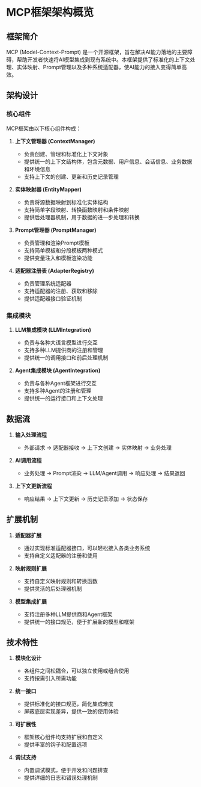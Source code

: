 # MCP框架架构概览

## 框架简介

MCP (Model-Context-Prompt) 是一个开源框架，旨在解决AI能力落地的主要障碍，帮助开发者快速将AI模型集成到现有系统中。本框架提供了标准化的上下文处理、实体映射、Prompt管理以及多种系统适配器，使AI能力的接入变得简单高效。

## 架构设计

### 核心组件

MCP框架由以下核心组件构成：

1. **上下文管理器 (ContextManager)**
   - 负责创建、管理和标准化上下文对象
   - 提供统一的上下文结构体，包含元数据、用户信息、会话信息、业务数据和环境信息
   - 支持上下文的创建、更新和历史记录管理

2. **实体映射器 (EntityMapper)**
   - 负责将源数据映射到标准化实体结构
   - 支持简单字段映射、转换函数映射和条件映射
   - 提供后处理器机制，用于数据的进一步处理和转换

3. **Prompt管理器 (PromptManager)**
   - 负责管理和渲染Prompt模板
   - 支持简单模板和分段模板两种模式
   - 提供变量注入和模板渲染功能

4. **适配器注册表 (AdapterRegistry)**
   - 负责管理系统适配器
   - 支持适配器的注册、获取和移除
   - 提供适配器接口验证机制

### 集成模块

1. **LLM集成模块 (LLMIntegration)**
   - 负责与各种大语言模型进行交互
   - 支持多种LLM提供商的注册和管理
   - 提供统一的调用接口和前后处理机制

2. **Agent集成模块 (AgentIntegration)**
   - 负责与各种Agent框架进行交互
   - 支持多种Agent的注册和管理
   - 提供统一的运行接口和上下文处理

## 数据流

1. **输入处理流程**
   - 外部请求 → 适配器接收 → 上下文创建 → 实体映射 → 业务处理

2. **AI调用流程**
   - 业务处理 → Prompt渲染 → LLM/Agent调用 → 响应处理 → 结果返回

3. **上下文更新流程**
   - 响应结果 → 上下文更新 → 历史记录添加 → 状态保存

## 扩展机制

1. **适配器扩展**
   - 通过实现标准适配器接口，可以轻松接入各类业务系统
   - 支持自定义适配器的注册和使用

2. **映射规则扩展**
   - 支持自定义映射规则和转换函数
   - 提供灵活的后处理器机制

3. **模型集成扩展**
   - 支持注册多种LLM提供商和Agent框架
   - 提供统一的接口规范，便于扩展新的模型和框架

## 技术特性

1. **模块化设计**
   - 各组件之间松耦合，可以独立使用或组合使用
   - 支持按需引入所需功能

2. **统一接口**
   - 提供标准化的接口规范，简化集成难度
   - 屏蔽底层实现差异，提供一致的使用体验

3. **可扩展性**
   - 框架核心组件均支持扩展和自定义
   - 提供丰富的钩子和配置选项

4. **调试支持**
   - 内置调试模式，便于开发和问题排查
   - 提供详细的日志和错误处理机制